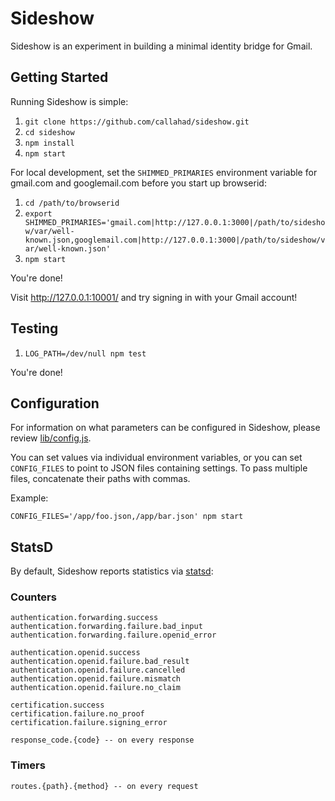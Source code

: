 Sideshow
========

Sideshow is an experiment in building a minimal identity bridge for Gmail.

Getting Started
---------------

Running Sideshow is simple:

1. `git clone https://github.com/callahad/sideshow.git`
2. `cd sideshow`
3. `npm install`
4. `npm start`

For local development, set the `SHIMMED_PRIMARIES` environment variable for gmail.com and googlemail.com before you start up browserid:

1. `cd /path/to/browserid`
2. `export SHIMMED_PRIMARIES='gmail.com|http://127.0.0.1:3000|/path/to/sideshow/var/well-known.json,googlemail.com|http://127.0.0.1:3000|/path/to/sideshow/var/well-known.json'`
3. `npm start`

You're done!

Visit http://127.0.0.1:10001/ and try signing in with your Gmail account!

Testing
-------

1. `LOG_PATH=/dev/null npm test`

You're done!

Configuration
-------------

For information on what parameters can be configured in Sideshow, please review [lib/config.js][].

You can set values via individual environment variables, or you can set `CONFIG_FILES` to point to JSON files containing settings.
To pass multiple files, concatenate their paths with commas.

Example:

    CONFIG_FILES='/app/foo.json,/app/bar.json' npm start

[lib/config.js]: https://github.com/callahad/sideshow/blob/master/lib/config.js

StatsD
------

By default, Sideshow reports statistics via [statsd](https://github.com/etsy/statsd):

### Counters

    authentication.forwarding.success
    authentication.forwarding.failure.bad_input
    authentication.forwarding.failure.openid_error

    authentication.openid.success
    authentication.openid.failure.bad_result
    authentication.openid.failure.cancelled
    authentication.openid.failure.mismatch
    authentication.openid.failure.no_claim

    certification.success
    certification.failure.no_proof
    certification.failure.signing_error

    response_code.{code} -- on every response

### Timers

    routes.{path}.{method} -- on every request
